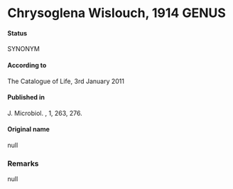 Chrysoglena Wislouch, 1914 GENUS
=======

#### Status
SYNONYM

#### According to
The Catalogue of Life, 3rd January 2011

#### Published in
J. Microbiol. , 1, 263, 276.

#### Original name
null

### Remarks
null
